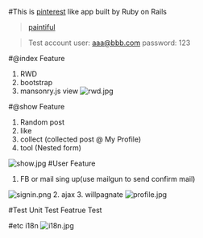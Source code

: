 #This is [pinterest](https://www.pinterest.com/) like app built by Ruby on Rails

>[paintiful](https://paintiful.herokuapp.com/)

>Test account
  user: aaa@bbb.com
  password: 123
  
#@index
Feature
1. RWD 
2. bootstrap 
3. mansonry.js view
![rwd.jpg](http://user-image.logdown.io/user/13777/blog/12993/post/895082/vsFZwJqKTQ277wcQIcYJ_rwd.jpg)

#@show
Feature
1. Random post 
2. like 
3. collect (collected post @ My Profile) 
4. tool (Nested form)

![show.jpg](http://user-image.logdown.io/user/13777/blog/12993/post/895082/OhIO69NRSwypGClv6ELw_show.jpg)
#User
Feature
1. FB or mail sing up(use mailgun to send confirm mail)

![signin.png](http://user-image.logdown.io/user/13777/blog/12993/post/895082/AxoRX4ZSe2lAbl3y7owg_signin.png)
2. ajax 
3. willpagnate
![profile.jpg](http://user-image.logdown.io/user/13777/blog/12993/post/895082/VRhayAkGQIIMbfwDXE9G_profile.jpg)

#Test 
Unit Test
Featrue Test

#etc
i18n
![i18n.jpg](http://user-image.logdown.io/user/13777/blog/12993/post/895082/iL4gJH8RJ2ZrUbI5mC3w_i18n.jpg)